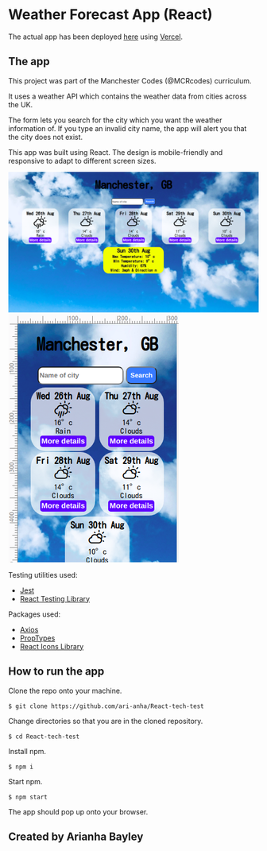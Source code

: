 # Weather Forecast App (React)

The actual app has been deployed [here](https://weather-app-2.vercel.app/) using [Vercel](https://vercel.com/).

## The app

This project was part of the Manchester Codes (@MCRcodes) curriculum.

It uses a weather API which contains the weather data from cities across the UK.

The form lets you search for the city which you want the weather information of. If you type an invalid city name, the app will alert you that the city does not exist.

This app was built using React. The design is mobile-friendly and responsive to adapt to different screen sizes.

![Screenshot of the app on a computer](weather-app-desktop.png)
![Screenshot of the app on a mobile](weather-app-mobile.png)

Testing utilities used:

- [Jest](https://jestjs.io/)
- [React Testing Library](https://testing-library.com/docs/react-testing-library/intro)

Packages used:

- [Axios](https://www.npmjs.com/package/axios)
- [PropTypes](https://www.npmjs.com/package/prop-types)
- [React Icons Library](https://react-icons.github.io/react-icons/)

## How to run the app

Clone the repo onto your machine.

```
$ git clone https://github.com/ari-anha/React-tech-test
```

Change directories so that you are in the cloned repository.

```
$ cd React-tech-test
```

Install npm.

```
$ npm i
```

Start npm.

```
$ npm start
```

The app should pop up onto your browser.

## Created by Arianha Bayley

